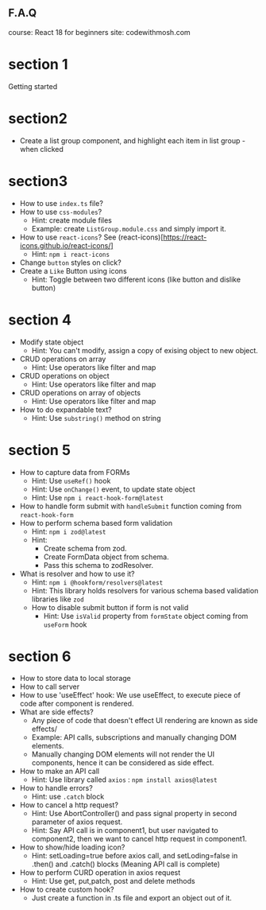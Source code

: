 ## F.A.Q
course: React 18 for beginners
site: codewithmosh.com

# section 1
Getting started

# section2
- Create a list group component, and highlight each item in list group - when clicked

# section3
- How to use `index.ts` file?
- How to use `css-modules`?
  - Hint: create module files 
  - Example:  create `ListGroup.module.css` and simply import it.
- How to use `react-icons`? See (react-icons)[https://react-icons.github.io/react-icons/]
  - Hint: `npm i react-icons`
- Change `button` styles on click?
- Create a `Like` Button using icons
  - Hint: Toggle between two different icons (like button and dislike button)

# section 4
- Modify state object
  - Hint: You can't modify, assign a copy of exising object to new object.
- CRUD operations on array
  - Hint: Use operators like filter and map
- CRUD operations on object
  - Hint: Use operators like filter and map
- CRUD operations on array of objects
  - Hint: Use operators like filter and map
- How to do expandable text?
  - Hint: Use `substring()` method on string

# section 5
- How to capture data from FORMs
  - Hint: Use `useRef()` hook
  - Hint: Use `onChange()` event, to update state object
  - Hint: Use `npm i react-hook-form@latest`
- How to handle form submit with `handleSubmit` function coming from `react-hook-form`
- How to perform schema based form validation
  - Hint: `npm i zod@latest`
  - Hint: 
    -   Create schema from zod.
    -   Create FormData object from schema.
    -   Pass this schema to zodResolver.
- What is resolver and how to use it?
  - Hint: `npm i @hookform/resolvers@latest`
  - Hint: This library holds resolvers for various schema based validation libraries like `zod`
  - How to disable submit button if form is not valid
    - Hint: Use `isValid` property from `formState` object coming from `useForm` hook
  
# section 6
 - How to store data to local storage
 - How to call server
 - How to use 'useEffect' hook: We use useEffect, to execute piece of code after component is rendered.
 - What are side effects?
   - Any piece of code that doesn't effect UI rendering are known as side effects/
   - Example: API calls, subscriptions and manually changing DOM elements.
   - Manually changing DOM elements will not render the UI components, hence it can be considered as side effect.
 - How to make an API call
   - Hint: Use library called `axios` : `npm install axios@latest`
 - How to handle errors?
   - Hint: use `.catch` block
 - How to cancel a http request?
   - Hint: Use AbortController() and pass signal property in second parameter of axios request.
   - Hint: Say API call is in component1, but user navigated to component2, then we want to cancel http request in component1. 
 - How to show/hide loading icon?
   - Hint: setLoading=true before axios call, and setLoding=false in .then() and .catch() blocks (Meaning API call is complete)
 - How to perform CURD operation in axios request
   - Hint: Use get, put,patch, post and delete methods
 - How to create custom hook?
   - Just create a function in .ts file and export an object out of it.
